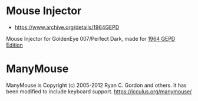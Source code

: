 # Mouse Injector
* https://www.archive.org/details/1964GEPD

Mouse Injector for GoldenEye 007/Perfect Dark, made for [1964 GEPD Edition](https://github.com/carnivoroussociety/1964GEPD)

# ManyMouse
ManyMouse is Copyright (c) 2005-2012 Ryan C. Gordon and others. It has been modified to include keyboard support. https://icculus.org/manymouse/
